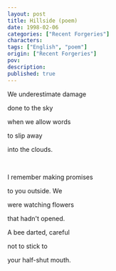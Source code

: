 ```yaml
---
layout: post
title: Hillside (poem)
date: 1998-02-06
categories: ["Recent Forgeries"]
characters: 
tags: ["English", "poem"]
origin: ["Recent Forgeries"]
pov: 
description: 
published: true
---
```


We underestimate damage

done to the sky

when we allow words

to slip away

into the clouds.

<br>

I remember making promises

to you outside. We

were watching flowers

that hadn't opened.

A bee darted, careful

not to stick to

your half-shut mouth.
